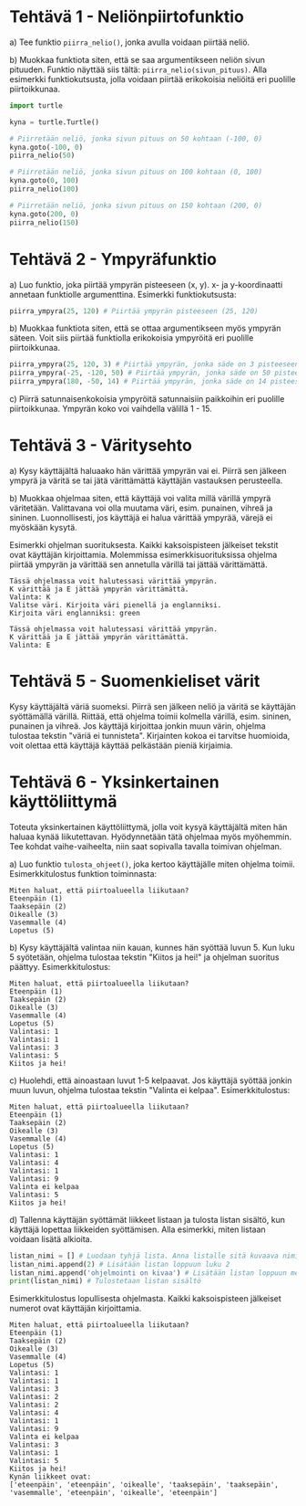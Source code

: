 # Tehtävä 1 - Neliönpiirtofunktio

a) Tee funktio ``piirra_nelio()``, jonka avulla voidaan piirtää neliö.

b) Muokkaa funktiota siten, että se saa argumentikseen neliön sivun pituuden. Funktio näyttää siis tältä: ``piirra_nelio(sivun_pituus)``. Alla esimerkki funktiokutsusta, jolla voidaan piirtää erikokoisia neliöitä eri puolille piirtoikkunaa.

```python
import turtle

kyna = turtle.Turtle()

# Piirretään neliö, jonka sivun pituus on 50 kohtaan (-100, 0)
kyna.goto(-100, 0)
piirra_nelio(50)

# Piirretään neliö, jonka sivun pituus on 100 kohtaan (0, 100)
kyna.goto(0, 100)
piirra_nelio(100)

# Piirretään neliö, jonka sivun pituus on 150 kohtaan (200, 0)
kyna.goto(200, 0)
piirra_nelio(150)
```

# Tehtävä 2 - Ympyräfunktio

a) Luo funktio, joka piirtää ympyrän pisteeseen (x, y). x- ja y-koordinaatti annetaan funktiolle argumenttina. Esimerkki funktiokutsusta:

```python
piirra_ympyra(25, 120) # Piirtää ympyrän pisteeseen (25, 120)
```

b) Muokkaa funktiota siten, että se ottaa argumentikseen myös ympyrän säteen. Voit siis piirtää funktiolla erikokoisia ympyröitä eri puolille piirtoikkunaa.

```python
piirra_ympyra(25, 120, 3) # Piirtää ympyrän, jonka säde on 3 pisteeseen (25, 120)
piirra_ympyra(-25, -120, 50) # Piirtää ympyrän, jonka säde on 50 pisteeseen (-25, -120)
piirra_ympyra(180, -50, 14) # Piirtää ympyrän, jonka säde on 14 pisteeseen (180, -50)
```

c) Piirrä satunnaisenkokoisia ympyröitä satunnaisiin paikkoihin eri puolille piirtoikkunaa. Ympyrän koko voi vaihdella välillä 1 - 15.

# Tehtävä 3 - Väritysehto

a) Kysy käyttäjältä haluaako hän värittää ympyrän vai ei. Piirrä sen jälkeen ympyrä ja väritä se tai jätä värittämättä käyttäjän vastauksen perusteella.

b) Muokkaa ohjelmaa siten, että käyttäjä voi valita millä värillä ympyrä väritetään. Valittavana voi olla muutama väri, esim. punainen, vihreä ja sininen. Luonnollisesti, jos käyttäjä ei halua värittää ympyrää, värejä ei myöskään kysytä.

Esimerkki ohjelman suorituksesta. Kaikki kaksoispisteen jälkeiset tekstit ovat käyttäjän kirjoittamia. Molemmissa esimerkkisuorituksissa ohjelma piirtää ympyrän ja värittää sen annetulla värillä tai jättää värittämättä.

```
Tässä ohjelmassa voit halutessasi värittää ympyrän.
K värittää ja E jättää ympyrän värittämättä.
Valinta: K
Valitse väri. Kirjoita väri pienellä ja englanniksi.
Kirjoita väri englanniksi: green
```

```
Tässä ohjelmassa voit halutessasi värittää ympyrän.
K värittää ja E jättää ympyrän värittämättä.
Valinta: E
```

# Tehtävä 5 - Suomenkieliset värit

Kysy käyttäjältä väriä suomeksi. Piirrä sen jälkeen neliö ja väritä se käyttäjän syöttämällä värillä. Riittää, että ohjelma toimii kolmella värillä, esim. sininen, punainen ja vihreä. Jos käyttäjä kirjoittaa jonkin muun värin, ohjelma tulostaa tekstin "väriä ei tunnisteta". Kirjainten kokoa ei tarvitse huomioida, voit olettaa että käyttäjä käyttää pelkästään pieniä kirjaimia.

# Tehtävä 6 - Yksinkertainen käyttöliittymä

Toteuta yksinkertainen käyttöliittymä, jolla voit kysyä käyttäjältä miten hän haluaa kynää liikutettavan. Hyödynnetään tätä ohjelmaa myös myöhemmin. Tee kohdat vaihe-vaiheelta, niin saat sopivalla tavalla toimivan ohjelman.

a) Luo funktio ``tulosta_ohjeet()``, joka kertoo käyttäjälle miten ohjelma toimii. Esimerkkitulostus funktion toiminnasta:

```
Miten haluat, että piirtoalueella liikutaan?
Eteenpäin (1)
Taaksepäin (2)
Oikealle (3)
Vasemmalle (4)
Lopetus (5)
```

b) Kysy käyttäjältä valintaa niin kauan, kunnes hän syöttää luvun 5. Kun luku 5 syötetään, ohjelma tulostaa tekstin "Kiitos ja hei!" ja ohjelman suoritus päättyy. Esimerkkitulostus:

```
Miten haluat, että piirtoalueella liikutaan?
Eteenpäin (1)
Taaksepäin (2)
Oikealle (3)
Vasemmalle (4)
Lopetus (5)
Valintasi: 1
Valintasi: 1
Valintasi: 3
Valintasi: 5
Kiitos ja hei!
```

c) Huolehdi, että ainoastaan luvut 1-5 kelpaavat. Jos käyttäjä syöttää jonkin muun luvun, ohjelma tulostaa tekstin "Valinta ei kelpaa". Esimerkkitulostus:

```
Miten haluat, että piirtoalueella liikutaan?
Eteenpäin (1)
Taaksepäin (2)
Oikealle (3)
Vasemmalle (4)
Lopetus (5)
Valintasi: 1
Valintasi: 4
Valintasi: 1
Valintasi: 9
Valinta ei kelpaa
Valintasi: 5
Kiitos ja hei!
```

d) Tallenna käyttäjän syöttämät liikkeet listaan ja tulosta listan sisältö, kun käyttäjä lopettaa liikkeiden syöttämisen. Alla esimerkki, miten listaan voidaan lisätä alkioita.

```python
listan_nimi = [] # Luodaan tyhjä lista. Anna listalle sitä kuvaava nimi.
listan_nimi.append(2) # Lisätään listan loppuun luku 2
listan_nimi.append('ohjelmointi on kivaa') # Lisätään listan loppuun merkkijono "ohjelmointi on kivaa"
print(listan_nimi) # Tulostetaan listan sisältö
```

Esimerkkitulostus lopullisesta ohjelmasta. Kaikki kaksoispisteen jälkeiset numerot ovat käyttäjän kirjoittamia.

```
Miten haluat, että piirtoalueella liikutaan?
Eteenpäin (1)
Taaksepäin (2)
Oikealle (3)
Vasemmalle (4)
Lopetus (5)
Valintasi: 1
Valintasi: 1
Valintasi: 3
Valintasi: 2
Valintasi: 2
Valintasi: 4
Valintasi: 1
Valintasi: 9
Valinta ei kelpaa
Valintasi: 3
Valintasi: 1
Valintasi: 5
Kiitos ja hei!
Kynän liikkeet ovat:
['eteenpäin', 'eteenpäin', 'oikealle', 'taaksepäin', 'taaksepäin', 'vasemmalle', 'eteenpäin', 'oikealle', 'eteenpäin']    
```